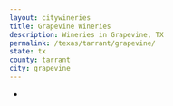 ```yaml
---
layout: citywineries
title: Grapevine Wineries
description: Wineries in Grapevine, TX
permalink: /texas/tarrant/grapevine/
state: tx
county: tarrant
city: grapevine
---
```

-
